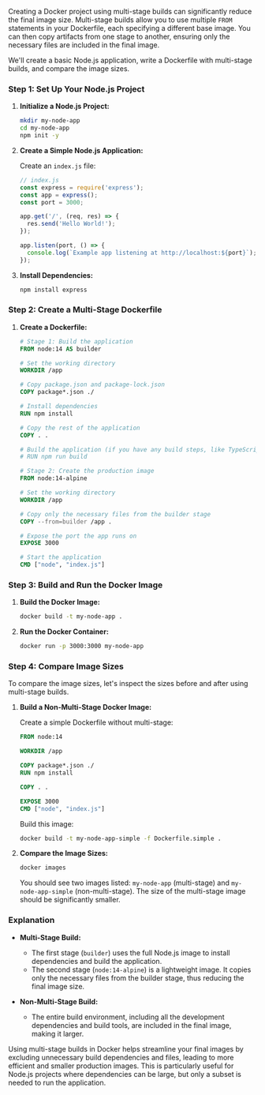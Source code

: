 Creating a Docker project using multi-stage builds can significantly reduce the final image size. Multi-stage builds allow you to use multiple `FROM` statements in your Dockerfile, each specifying a different base image. You can then copy artifacts from one stage to another, ensuring only the necessary files are included in the final image.

We'll create a basic Node.js application, write a Dockerfile with multi-stage builds, and compare the image sizes.

### Step 1: Set Up Your Node.js Project

1. **Initialize a Node.js Project:**

   ```sh
   mkdir my-node-app
   cd my-node-app
   npm init -y
   ```

2. **Create a Simple Node.js Application:**

   Create an `index.js` file:

   ```js
   // index.js
   const express = require('express');
   const app = express();
   const port = 3000;

   app.get('/', (req, res) => {
     res.send('Hello World!');
   });

   app.listen(port, () => {
     console.log(`Example app listening at http://localhost:${port}`);
   });
   ```

3. **Install Dependencies:**

   ```sh
   npm install express
   ```

### Step 2: Create a Multi-Stage Dockerfile

1. **Create a Dockerfile:**

   ```Dockerfile
   # Stage 1: Build the application
   FROM node:14 AS builder

   # Set the working directory
   WORKDIR /app

   # Copy package.json and package-lock.json
   COPY package*.json ./

   # Install dependencies
   RUN npm install

   # Copy the rest of the application
   COPY . .

   # Build the application (if you have any build steps, like TypeScript compilation)
   # RUN npm run build

   # Stage 2: Create the production image
   FROM node:14-alpine

   # Set the working directory
   WORKDIR /app

   # Copy only the necessary files from the builder stage
   COPY --from=builder /app .

   # Expose the port the app runs on
   EXPOSE 3000

   # Start the application
   CMD ["node", "index.js"]
   ```

### Step 3: Build and Run the Docker Image

1. **Build the Docker Image:**

   ```sh
   docker build -t my-node-app .
   ```

2. **Run the Docker Container:**

   ```sh
   docker run -p 3000:3000 my-node-app
   ```

### Step 4: Compare Image Sizes

To compare the image sizes, let's inspect the sizes before and after using multi-stage builds.

1. **Build a Non-Multi-Stage Docker Image:**

   Create a simple Dockerfile without multi-stage:

   ```Dockerfile
   FROM node:14

   WORKDIR /app

   COPY package*.json ./
   RUN npm install

   COPY . .

   EXPOSE 3000
   CMD ["node", "index.js"]
   ```

   Build this image:

   ```sh
   docker build -t my-node-app-simple -f Dockerfile.simple .
   ```

2. **Compare the Image Sizes:**

   ```sh
   docker images
   ```

   You should see two images listed: `my-node-app` (multi-stage) and `my-node-app-simple` (non-multi-stage). The size of the multi-stage image should be significantly smaller.

### Explanation

- **Multi-Stage Build:**
  - The first stage (`builder`) uses the full Node.js image to install dependencies and build the application.
  - The second stage (`node:14-alpine`) is a lightweight image. It copies only the necessary files from the builder stage, thus reducing the final image size.
  
- **Non-Multi-Stage Build:**
  - The entire build environment, including all the development dependencies and build tools, are included in the final image, making it larger.


Using multi-stage builds in Docker helps streamline your final images by excluding unnecessary build dependencies and files, leading to more efficient and smaller production images. This is particularly useful for Node.js projects where dependencies can be large, but only a subset is needed to run the application.
